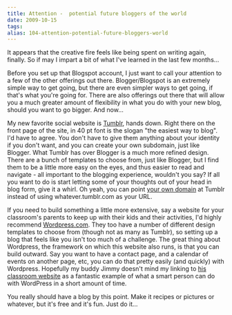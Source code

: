 ```yaml
---
title: Attention -  potential future bloggers of the world
date: 2009-10-15
tags: 
alias: 104-attention-potential-future-bloggers-world
---
```


It appears that the creative fire feels like being spent on writing again, finally. So if may I impart a bit of what I've learned in the last few months...


Before you set up that Blogspot account, I just want to call your attention to a few of the other offerings out there. Blogger/Blogspot is an extremely simple way to get going, but there are even simpler ways to get going, if that's what you're going for. There are also offerings out there that will allow you a much greater amount of flexibility in what you do with your new blog, should you want to go bigger. And now...


My new favorite social website is [Tumblr](http://www.tumblr.com/), hands down. Right there on the front page of the site, in 40 pt font is the slogan "the easiest way to blog". I'd have to agree. You don't have to give them anything about your identity if you don't want, and you can create your own subdomain, just like Blogger. What Tumblr has over Blogger is a much more refined design. There are a bunch of templates to choose from, just like Blogger, but I find them to be a little more easy on the eyes, and thus easier to read and navigate - all important to the blogging experience, wouldn't you say? If all you want to do is start letting some of your thoughts out of your head in blog form, give it a whirl. Oh yeah, you can point [your own domain](http://johnnygrubb.com/) at Tumblr instead of using whatever.tumblr.com as your URL.


If you need to build something a little more extensive, say a website for your classroom's parents to keep up with their kids and their activities, I'd highly recommend [Wordpress.com](http://wordpress.com/). They too have a number of different design templates to choose from (though not as many as Tumblr), so setting up a blog that feels like you isn't too much of a challenge. The great thing about Wordpress, the framework on which this website also runs, is that you can build outward. Say you want to have a contact page, and a calendar of events on another page, etc, you can do that pretty easily (and quickly) with Wordpress. Hopefully my buddy Jimmy doesn't mind my linking to [his classroom website](http://mrsapia108.wordpress.com/) as a fantastic example of what a smart person can do with WordPress in a short amount of time.


You really should have a blog by this point. Make it recipes or pictures or whatever, but it's free and it's fun. Just do it...


